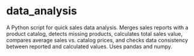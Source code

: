 # data_analysis
A Python script for quick sales data analysis. Merges sales reports with a product catalog, detects missing products, calculates total sales value, compares average sales vs. catalog prices, and checks data consistency between reported and calculated values. Uses pandas and numpy.
